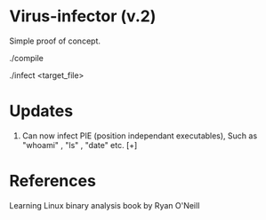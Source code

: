 # Virus-infector (v.2)

Simple proof of concept.

./compile

./infect <target_file>

# Updates

1. Can now infect PIE (position independant executables), Such as "whoami" , "ls" , "date" etc. [+]

# References
Learning Linux binary analysis book by Ryan O'Neill

